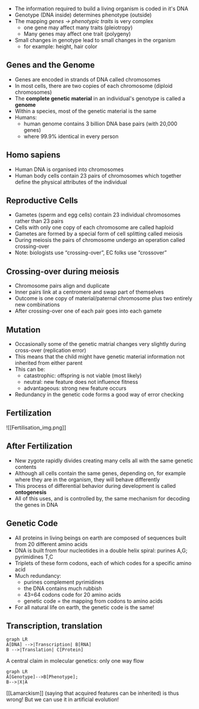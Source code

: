 - The information required to build a living organism is coded in it's DNA
- Genotype (DNA inside) determines phenotype (outside)
- The mapping *genes -> phenotypic traits* is very complex
	- one gene may affect many traits (pleiotropy)
	- Many genes may affect one trait (polygeny)
- Small changes in genotype lead to small changes in the organism
	- for example: height, hair color

## Genes and the Genome

- Genes are encoded in strands of DNA called chromosomes
- In most cells, there are two copies of each chromosome (diploid chromosomes)
- The **complete genetic material** in an individual's genotype is called a **genome**
- Within a species, most of the genetic material is the same
- Humans:
	- human genome contains 3 billion DNA base pairs (with 20,000 genes)
	- where 99.9% identical in every person

## Homo sapiens

- Human DNA is organised into chromosomes
- Human body cells contain 23 pairs of chromosomes which together define the physical attributes of the individual

## Reproductive Cells

- Gametes (sperm and egg cells) contain 23 individual chromosomes rather than 23 pairs
- Cells with only one copy of each chromosome are called haploid
- Gametes are formed by a special form of cell splitting called meiosis
- During meiosis the pairs of chromosome undergo an operation called crossing-over
- Note: biologists use “crossing-over”, EC folks use “crossover”

## Crossing-over during meiosis

- Chromosome pairs align and duplicate
- Inner pairs link at a centromere and swap part of themselves
- Outcome is one copy of material/paternal chromosome plus two entirely new combinations
- After crossing-over one of each pair goes into each gamete

## Mutation

- Occasionally some of the genetic matrial changes very slightly during cross-over (replication error)
- This means that the child might have genetic material information not inherited from either parent
- This can be:
	- catastrophic: offspring is not viable (most likely)
	- neutral: new feature does not influence fitness
	- advantageous: strong new  feature occurs
- Redundancy in the genetic code forms a good way of error checking

## Fertilization

![[Fertilisation_img.png]]

## After Fertilization

- New zygote rapidly divides creating many cells all with the same genetic contents
- Although all cells contain the same genes, depending on, for example where they are in the organism, they will behave differently
- This process of differential behavior during development is called **ontogenesis**
- All of this uses, and is controlled by, the same mechanism for decoding the genes in DNA

## Genetic Code

- All proteins in living beings on earth are composed of sequences built from 20 different amino acids
- DNA is built from four nucleotides in a double helix spiral: purines A,G; pyrimidines T,C
- Triplets of these form codons, each of which codes for a specific amino acid
- Much redundancy:
	- purines complement pyrimidines
	- the DNA contains much rubbish
	- 43=64 codons code for 20 amino acids
	- genetic code = the mapping from codons to amino acids
- For all natural life on earth, the genetic code is the same!

## Transcription, translation
```mermaid
graph LR
A[DNA] -->|Transcription| B[RNA]
B -->|Translation| C[Protein]
```
A central claim in molecular genetics: only one way flow
```mermaid
graph LR
A[Genotype]-->B[Phenotype];
B-->|X|A
```
[[Lamarckism]] (saying that acquired features can be inherited) is thus wrong!
But we can use it in artificial evolution!